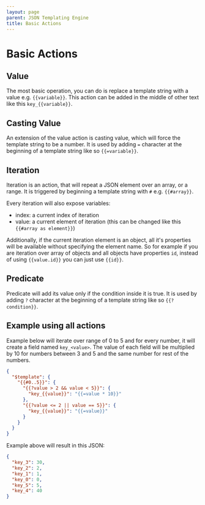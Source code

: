 ```yaml
---
layout: page
parent: JSON Templating Engine
title: Basic Actions
---
```


# Basic Actions

## Value

The most basic operation, you can do is replace a template string with a value e.g. `{{variable}}`.
This action can be added in the middle of other text like this `key_{{variable}}`.

## Casting Value

An extension of the value action is casting value, which will force the template string to be a number. 
It is used by adding `=` character at the beginning of a template string like so `{{=variable}}`.

## Iteration

Iteration is an action, that will repeat a JSON element over an array, or a range. 
It is triggered by beginning a template string with `#` e.g. `{{#array}}`.

Every iteration will also expose variables:
 - index: a current index of iteration
 - value: a current element of iteration (this can be changed like this `{{#array as element}}`)

Additionally, if the current iteration element is an object, all it's properties will be available without specifying the element name.
So for example if you are iteration over array of objects and all objects have properties `id`, instead of using `{{value.id}}` you can just use `{{id}}`.

## Predicate

Predicate will add its value only if the condition inside it is true.
It is used by adding `?` character at the beginning of a template string like so `{{?condition}}`.

## Example using all actions

Example below will iterate over range of 0 to 5 and for every number, it will create a field named `key_<value>`.
The value of each field will be multiplied by 10 for numbers between 3 and 5 and the same number for rest of the numbers.

```json
{
  "$template": {
    "{{#0..5}}": {
      "{{?value > 2 && value < 5}}": {
        "key_{{value}}": "{{=value * 10}}"
      },
      "{{?value <= 2 || value == 5}}": {
        "key_{{value}}": "{{=value}}"
      }
    }
  }
}
```

Example above will result in this JSON:
```json
{
  "key_3": 30,
  "key_2": 2,
  "key_1": 1,
  "key_0": 0,
  "key_5": 5,
  "key_4": 40
}
```